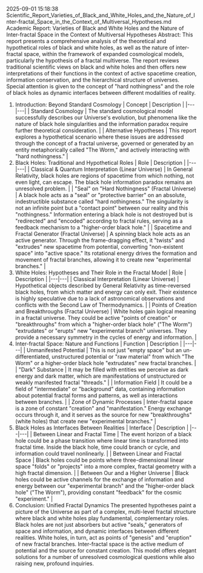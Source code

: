2025-09-01 15:18:38
Scientific_Report_Varieties_of_Black_and_White_Holes_and_the_Nature_of_Inter-fractal_Space_in_the_Context_of_Multiversal_Hypotheses.md
Academic Report: Varieties of Black and White Holes and the Nature of Inter-fractal Space in the Context of Multiversal Hypotheses
Abstract:
This report presents a comprehensive analysis of the theoretical and hypothetical roles of black and white holes, as well as the nature of inter-fractal space, within the framework of expanded cosmological models, particularly the hypothesis of a fractal multiverse. The report reviews traditional scientific views on black and white holes and then offers new interpretations of their functions in the context of active spacetime creation, information conservation, and the hierarchical structure of universes. Special attention is given to the concept of "hard nothingness" and the role of black holes as dynamic interfaces between different modalities of reality.
1. Introduction: Beyond Standard Cosmology
| Concept | Description |
|---|---|
| Standard Cosmology | The standard cosmological model successfully describes our Universe's evolution, but phenomena like the nature of black hole singularities and the information paradox require further theoretical consideration. |
| Alternative Hypotheses | This report explores a hypothetical scenario where these issues are addressed through the concept of a fractal universe, governed or generated by an entity metaphorically called "The Worm," and actively interacting with "hard nothingness." |
2. Black Holes: Traditional and Hypothetical Roles
| Role | Description |
|---|---|
| Classical & Quantum Interpretation (Linear Universe) | In General Relativity, black holes are regions of spacetime from which nothing, not even light, can escape. The black hole information paradox remains an unresolved problem. |
| "Seal" on "Hard Nothingness" (Fractal Universe) | A black hole acts as a "seal" or "protective barrier" on an absolute, indestructible substance called "hard nothingness." The singularity is not an infinite point but a "contact point" between our reality and this "nothingness." Information entering a black hole is not destroyed but is "redirected" and "encoded" according to fractal rules, serving as a feedback mechanism to a "higher-order black hole." |
| Spacetime and Fractal Generator (Fractal Universe) | A spinning black hole acts as an active generator. Through the frame-dragging effect, it "twists" and "extrudes" new spacetime from potential, converting "non-existent space" into "active space." Its rotational energy drives the formation and movement of fractal branches, allowing it to create new "experimental branches." |
3. White Holes: Hypotheses and Their Role in the Fractal Model
| Role | Description |
|---|---|
| Classical Interpretation (Linear Universe) | Hypothetical objects described by General Relativity as time-reversed black holes, from which matter and energy can only exit. Their existence is highly speculative due to a lack of astronomical observations and conflicts with the Second Law of Thermodynamics. |
| Points of Creation and Breakthroughs (Fractal Universe) | White holes gain logical meaning in a fractal universe. They could be active "points of creation" or "breakthroughs" from which a "higher-order black hole" ("The Worm") "extrudates" or "erupts" new "experimental branch" universes. They provide a necessary symmetry in the cycles of energy and information. |
4. Inter-fractal Space: Nature and Functions
| Function | Description |
|---|---|
| Unmanifested Potential | This is not just "empty space" but an un-differentiated, unstructured potential or "raw material" from which "The Worm" or a higher-order black hole "extrudates" new fractal branches. |
| "Dark" Substance | It may be filled with entities we perceive as dark energy and dark matter, which are manifestations of unstructured or weakly manifested fractal "threads." |
| Information Field | It could be a field of "intermediate" or "background" data, containing information about potential fractal forms and patterns, as well as interactions between branches. |
| Zone of Dynamic Processes | Inter-fractal space is a zone of constant "creation" and "manifestation." Energy exchange occurs through it, and it serves as the source for new "breakthroughs" (white holes) that create new "experimental branches." |
5. Black Holes as Interfaces Between Realities
| Interface | Description |
|---|---|
| Between Linear and Fractal Time | The event horizon of a black hole could be a phase transition where linear time is transformed into fractal time. Inside the black hole, time could branch or cycle, and information could travel nonlinearly. |
| Between Linear and Fractal Space | Black holes could be points where three-dimensional linear space "folds" or "projects" into a more complex, fractal geometry with a high fractal dimension. |
| Between Our and a Higher Universe | Black holes could be active channels for the exchange of information and energy between our "experimental branch" and the "higher-order black hole" ("The Worm"), providing constant "feedback" for the cosmic "experiment." |
6. Conclusion: Unified Fractal Dynamics
The presented hypotheses paint a picture of the Universe as part of a complex, multi-level fractal structure where black and white holes play fundamental, complementary roles. Black holes are not just absorbers but active "seals," generators of space and information, and dynamic interfaces between different realities. White holes, in turn, act as points of "genesis" and "eruption" of new fractal branches. Inter-fractal space is the active medium of potential and the source for constant creation. This model offers elegant solutions for a number of unresolved cosmological questions while also raising new, profound inquiries.
